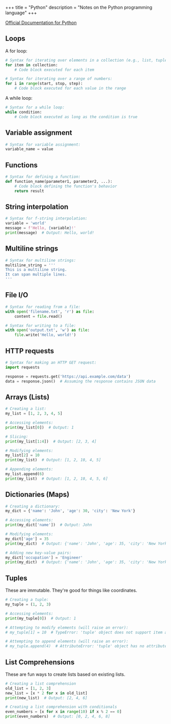 +++
title = "Python"
description = "Notes on the Python programming language"
+++

[Official Documentation for Python](https://docs.python.org/3/)

## Loops

A for loop:

```python
# Syntax for iterating over elements in a collection (e.g., list, tuple, string):
for item in collection:
    # Code block executed for each item

# Syntax for iterating over a range of numbers:
for i in range(start, stop, step):
    # Code block executed for each value in the range
```

A while loop:

```python
# Syntax for a while loop:
while condition:
    # Code block executed as long as the condition is true
```

## Variable assignment

```python
# Syntax for variable assignment:
variable_name = value
```

## Functions

```python
# Syntax for defining a function:
def function_name(parameter1, parameter2, ...):
    # Code block defining the function's behavior
    return result
```

## String interpolation

```python
# Syntax for f-string interpolation:
variable = 'world'
message = f'Hello, {variable}!'
print(message)  # Output: Hello, world!
```

## Multiline strings

```python
# Syntax for multiline strings:
multiline_string = '''
This is a multiline string.
It can span multiple lines.
'''
```

## File I/O

```python
# Syntax for reading from a file:
with open('filename.txt', 'r') as file:
    content = file.read()

# Syntax for writing to a file:
with open('output.txt', 'w') as file:
    file.write('Hello, world!')
```

## HTTP requests

```python
# Syntax for making an HTTP GET request:
import requests

response = requests.get('https://api.example.com/data')
data = response.json()  # Assuming the response contains JSON data
```

## Arrays (Lists)

```python
# Creating a list:
my_list = [1, 2, 3, 4, 5]

# Accessing elements:
print(my_list[0])  # Output: 1

# Slicing:
print(my_list[1:4])  # Output: [2, 3, 4]

# Modifying elements:
my_list[2] = 10
print(my_list)  # Output: [1, 2, 10, 4, 5]

# Appending elements:
my_list.append(6)
print(my_list)  # Output: [1, 2, 10, 4, 5, 6]
```

## Dictionaries (Maps)

```python
# Creating a dictionary:
my_dict = {'name': 'John', 'age': 30, 'city': 'New York'}

# Accessing elements:
print(my_dict['name'])  # Output: John

# Modifying elements:
my_dict['age'] = 35
print(my_dict)  # Output: {'name': 'John', 'age': 35, 'city': 'New York'}

# Adding new key-value pairs:
my_dict['occupation'] = 'Engineer'
print(my_dict)  # Output: {'name': 'John', 'age': 35, 'city': 'New York', 'occupation': 'Engineer'}
```

## Tuples

These are immutable. They're good for things like coordinates.

```python
# Creating a tuple:
my_tuple = (1, 2, 3)

# Accessing elements:
print(my_tuple[0])  # Output: 1

# Attempting to modify elements (will raise an error):
# my_tuple[1] = 10  # TypeError: 'tuple' object does not support item assignment

# Attempting to append elements (will raise an error):
# my_tuple.append(4)  # AttributeError: 'tuple' object has no attribute 'append'
```

## List Comprehensions

These are fun ways to create lists based on existing lists.

```python
# Creating a list comprehension
old_list = [1, 2, 3]
new_list = [x * 2 for x in old_list]
print(new_list)  # Output: [2, 4, 6]

# Creating a list comprehension with conditionals
even_numbers = [x for x in range(10) if x % 2 == 0]
print(even_numbers)  # Output: [0, 2, 4, 6, 8]
```
